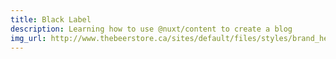 ```yaml
---
title: Black Label
description: Learning how to use @nuxt/content to create a blog
img_url: http://www.thebeerstore.ca/sites/default/files/styles/brand_hero/public/sbs/brand/18531%20BlackLabel%20CanBottlePint%20TBS%20322x344.jpg?itok=t_PKNvSw
---
```


